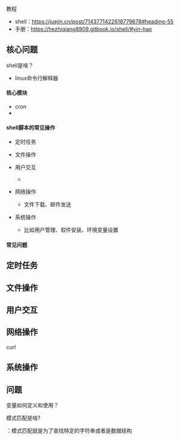 教程

- shell：https://juejin.cn/post/7143771422618779678#heading-55
- 手册：https://hezhiqiang8909.gitbook.io/shell/#yin-hao

## 核心问题

shell是啥？

- linux命令行解释器

#### 核心模块

- cron
- 

#### shell脚本的常见操作

- 定时任务

- 文件操作

- 用户交互

  - 

- 网络操作

  - 文件下载、邮件发送

- 系统操作

  - 比如用户管理、软件安装、环境变量设置

  

#### 常见问题



## 定时任务



## 文件操作



## 用户交互



## 网络操作

curl



## 系统操作



## 问题

变量如何定义和使用？



模式匹配是啥?

：模式匹配就是为了查找特定的字符串或者是数据结构

